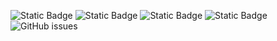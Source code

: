 ![Static Badge](https://img.shields.io/badge/blacklists-61-000000) ![Static Badge](https://img.shields.io/badge/blacklisted-2919074-cc0000) ![Static Badge](https://img.shields.io/badge/whitelisted-2250-00CC00) ![Static Badge](https://img.shields.io/badge/streaming_blacklist-28107-000000) ![GitHub issues](https://img.shields.io/github/issues/fabriziosalmi/blacklists)
